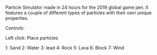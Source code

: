Particle Simulator made in 24 hours for the 2019 global game jam. It features a couple of different types of particles with their own unique properties. 

Controls:

Left click: Place particles

1: Sand
2: Water
3: lead
4: Rock
5: Lava
6: Block
7: Wind
